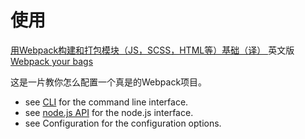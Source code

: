 # 使用

[用Webpack构建和打包模块（JS，SCSS，HTML等）基础（译）
](http://benweizhu.github.io/blog/2016/02/28/webpack-your-bags-translation/)
英文版[Webpack your bags ](http://blog.madewithlove.be/post/webpack-your-bags/)

这是一片教你怎么配置一个真是的Webpack项目。
* see [CLI](/chapter8/CLI.html) for the command line interface.
* see [node.js API](/chapter8/NodejsAPI.html) for the node.js interface.
* see Configuration for the configuration options.